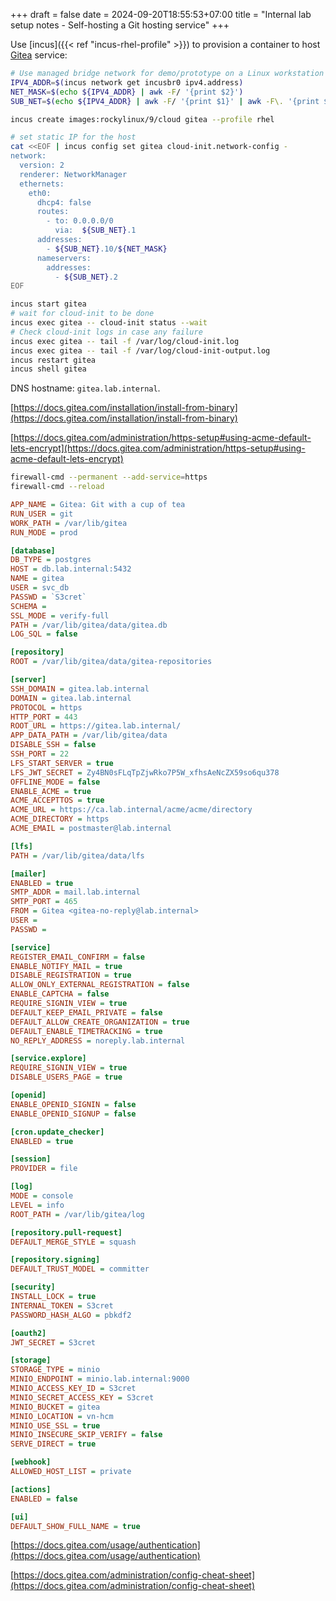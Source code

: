 +++ 
draft = false
date = 2024-09-20T18:55:53+07:00
title = "Internal lab setup notes - Self-hosting a Git hosting service"
+++

Use [incus]({{< ref "incus-rhel-profile" >}}) to provision a container to host [Gitea](https://about.gitea.com/) service:

```sh
# Use managed bridge network for demo/prototype on a Linux workstation
IPV4_ADDR=$(incus network get incusbr0 ipv4.address)
NET_MASK=$(echo ${IPV4_ADDR} | awk -F/ '{print $2}')
SUB_NET=$(echo ${IPV4_ADDR} | awk -F/ '{print $1}' | awk -F\. '{print $1"."$2"."$3}')

incus create images:rockylinux/9/cloud gitea --profile rhel

# set static IP for the host
cat <<EOF | incus config set gitea cloud-init.network-config -
network:
  version: 2
  renderer: NetworkManager
  ethernets:
    eth0:
      dhcp4: false
      routes:
        - to: 0.0.0.0/0
          via:  ${SUB_NET}.1
      addresses:
        - ${SUB_NET}.10/${NET_MASK}
      nameservers:
        addresses:
          - ${SUB_NET}.2
EOF

incus start gitea
# wait for cloud-init to be done
incus exec gitea -- cloud-init status --wait
# Check cloud-init logs in case any failure
incus exec gitea -- tail -f /var/log/cloud-init.log
incus exec gitea -- tail -f /var/log/cloud-init-output.log
incus restart gitea
incus shell gitea
```

DNS hostname: `gitea.lab.internal`.

[https://docs.gitea.com/installation/install-from-binary](https://docs.gitea.com/installation/install-from-binary)

[https://docs.gitea.com/administration/https-setup#using-acme-default-lets-encrypt](https://docs.gitea.com/administration/https-setup#using-acme-default-lets-encrypt)

```sh
firewall-cmd --permanent --add-service=https
firewall-cmd --reload
```

```ini
APP_NAME = Gitea: Git with a cup of tea
RUN_USER = git
WORK_PATH = /var/lib/gitea
RUN_MODE = prod

[database]
DB_TYPE = postgres
HOST = db.lab.internal:5432
NAME = gitea
USER = svc_db
PASSWD = `S3cret`
SCHEMA =
SSL_MODE = verify-full
PATH = /var/lib/gitea/data/gitea.db
LOG_SQL = false

[repository]
ROOT = /var/lib/gitea/data/gitea-repositories

[server]
SSH_DOMAIN = gitea.lab.internal
DOMAIN = gitea.lab.internal
PROTOCOL = https
HTTP_PORT = 443
ROOT_URL = https://gitea.lab.internal/
APP_DATA_PATH = /var/lib/gitea/data
DISABLE_SSH = false
SSH_PORT = 22
LFS_START_SERVER = true
LFS_JWT_SECRET = Zy4BN0sFLqTpZjwRko7P5W_xfhsAeNcZX59so6qu378
OFFLINE_MODE = false
ENABLE_ACME = true
ACME_ACCEPTTOS = true
ACME_URL = https://ca.lab.internal/acme/acme/directory
ACME_DIRECTORY = https
ACME_EMAIL = postmaster@lab.internal

[lfs]
PATH = /var/lib/gitea/data/lfs

[mailer]
ENABLED = true
SMTP_ADDR = mail.lab.internal
SMTP_PORT = 465
FROM = Gitea <gitea-no-reply@lab.internal>
USER =
PASSWD =

[service]
REGISTER_EMAIL_CONFIRM = false
ENABLE_NOTIFY_MAIL = true
DISABLE_REGISTRATION = true
ALLOW_ONLY_EXTERNAL_REGISTRATION = false
ENABLE_CAPTCHA = false
REQUIRE_SIGNIN_VIEW = true
DEFAULT_KEEP_EMAIL_PRIVATE = false
DEFAULT_ALLOW_CREATE_ORGANIZATION = true
DEFAULT_ENABLE_TIMETRACKING = true
NO_REPLY_ADDRESS = noreply.lab.internal

[service.explore]
REQUIRE_SIGNIN_VIEW = true
DISABLE_USERS_PAGE = true

[openid]
ENABLE_OPENID_SIGNIN = false
ENABLE_OPENID_SIGNUP = false

[cron.update_checker]
ENABLED = true

[session]
PROVIDER = file

[log]
MODE = console
LEVEL = info
ROOT_PATH = /var/lib/gitea/log

[repository.pull-request]
DEFAULT_MERGE_STYLE = squash

[repository.signing]
DEFAULT_TRUST_MODEL = committer

[security]
INSTALL_LOCK = true
INTERNAL_TOKEN = S3cret
PASSWORD_HASH_ALGO = pbkdf2

[oauth2]
JWT_SECRET = S3cret

[storage]
STORAGE_TYPE = minio
MINIO_ENDPOINT = minio.lab.internal:9000
MINIO_ACCESS_KEY_ID = S3cret
MINIO_SECRET_ACCESS_KEY = S3cret
MINIO_BUCKET = gitea
MINIO_LOCATION = vn-hcm
MINIO_USE_SSL = true
MINIO_INSECURE_SKIP_VERIFY = false
SERVE_DIRECT = true

[webhook]
ALLOWED_HOST_LIST = private

[actions]
ENABLED = false

[ui]
DEFAULT_SHOW_FULL_NAME = true
```

[https://docs.gitea.com/usage/authentication](https://docs.gitea.com/usage/authentication)

[https://docs.gitea.com/administration/config-cheat-sheet](https://docs.gitea.com/administration/config-cheat-sheet)
